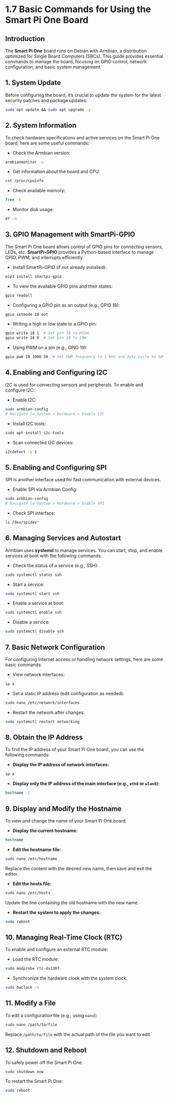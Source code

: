 # 1.7 Basic Commands for Using the Smart Pi One Board

## Introduction
The **Smart Pi One** board runs on Debian with Armbian, a distribution optimized for Single Board Computers (SBCs). This guide provides essential commands to manage the board, focusing on GPIO control, network configuration, and basic system management.


## 1. System Update
Before configuring the board, it’s crucial to update the system for the latest security patches and package updates:
```bash
sudo apt update && sudo apt upgrade -y           
```

## 2. System Information
To check hardware specifications and active services on the Smart Pi One board, here are some useful commands:

- Check the Armbian version:
```bash
armbianmonitor -u
```

- Get information about the board and CPU:
```bash
cat /proc/cpuinfo
```

- Check available memory:
```bash
free -h
```

- Monitor disk usage:
```bash
df -h
```

## 3. GPIO Management with SmartPi-GPIO
The Smart Pi One board allows control of GPIO pins for connecting sensors, LEDs, etc. **SmartPi-GPIO** provides a Python-based interface to manage GPIO, PWM, and interrupts efficiently.

- Install SmartPi-GPIO (if not already installed):
```bash
pip3 install smartpi-gpio
```

- To view the available GPIO pins and their states:
```bash
gpio readall
```

- Configuring a GPIO pin as an output (e.g., GPIO 18):
```bash
gpio setmode 18 out
```

- Writing a high or low state to a GPIO pin:
```bash
gpio write 18 1  # Set pin 18 to HIGH
gpio write 18 0  # Set pin 18 to LOW
```

- Using PWM on a pin (e.g., GPIO 19):
```bash
gpio pwm 19 1000 50  # Set PWM frequency to 1 kHz and duty cycle to 50%
```


## 4. Enabling and Configuring I2C
I2C is used for connecting sensors and peripherals. To enable and configure I2C:

- Enable I2C:
```bash
sudo armbian-config
# Navigate to System > Hardware > Enable I2C
```

- Install I2C tools:
```bash
sudo apt install i2c-tools
```

- Scan connected I2C devices:
```bash
i2cdetect -y 1
```

## 5. Enabling and Configuring SPI
SPI is another interface used for fast communication with external devices.

- Enable SPI via Armbian Config:
```bash
sudo armbian-config
# Navigate to System > Hardware > Enable SPI
```

- Check SPI interface:
```bash
ls /dev/spidev*
```

## 6. Managing Services and Autostart
Armbian uses **systemd** to manage services. You can start, stop, and enable services at boot with the following commands:

- Check the status of a service (e.g., SSH):
```bash
sudo systemctl status ssh
```

- Start a service:
```bash
sudo systemctl start ssh
```

- Enable a service at boot:
```bash
sudo systemctl enable ssh
```

- Disable a service:
```bash
sudo systemctl disable ssh
```

## 7. Basic Network Configuration
For configuring Internet access or handling network settings, here are some basic commands:

- View network interfaces:
```bash
ip a
```

- Set a static IP address (edit configuration as needed):
```bash
sudo nano /etc/network/interfaces
```

- Restart the network after changes:
```bash
sudo systemctl restart networking
```

## 8. Obtain the IP Address
To find the IP address of your Smart Pi One board, you can use the following commands:

- **Display the IP address of network interfaces:**
```bash
ip a
```

- **Display only the IP address of the main interface (e.g., `eth0` or `wlan0`):**
```bash
hostname -I
```

## 9. Display and Modify the Hostname
To view and change the name of your Smart Pi One board:

- **Display the current hostname:**
```bash
hostname
```

- **Edit the hostname file:**
```bash
sudo nano /etc/hostname
```
Replace the content with the desired new name, then save and exit the editor.

- **Edit the hosts file:**
```bash
sudo nano /etc/hosts
```
Update the line containing the old hostname with the new name.

- **Restart the system to apply the changes:**
```bash
sudo reboot
```

## 10. Managing Real-Time Clock (RTC)
To enable and configure an external RTC module:

- Load the RTC module:
```bash
sudo modprobe rtc-ds1307
```

- Synchronize the hardware clock with the system clock:
```bash
sudo hwclock -s
```

## 11. Modify a File
To edit a configuration file (e.g., using `nano`):
```bash
sudo nano /path/to/file
```
Replace `/path/to/file` with the actual path of the file you want to edit.


## 12. Shutdown and Reboot
To safely power off the Smart Pi One:
```bash
sudo shutdown now
```

To restart the Smart Pi One:
```bash
sudo reboot
```






